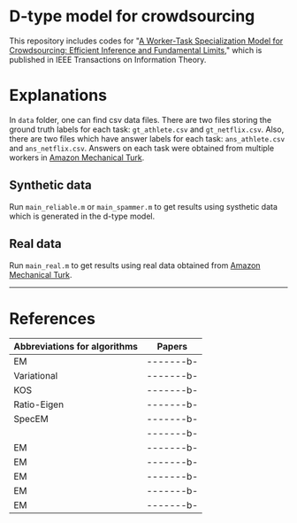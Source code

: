 # D-type model for crowdsourcing

This repository includes codes for "[A Worker-Task Specialization Model for Crowdsourcing: Efficient Inference and Fundamental Limits](https://arxiv.org/abs/2111.12550)," which is published in IEEE Transactions on Information Theory.

# Explanations
In `data` folder, one can find csv data files.
There are two files storing the ground truth labels for each task: `gt_athlete.csv` and `gt_netflix.csv`. Also, there are two files which have answer labels for each task: `ans_athlete.csv` and `ans_netflix.csv`. Answers on each task were obtained from multiple workers in [Amazon Mechanical Turk](https://www.mturk.com/ "mTurk home").

## Synthetic data
Run `main_reliable.m` or `main_spammer.m` to get results using systhetic data which is generated in the d-type model.

## Real data
Run `main_real.m` to get results using real data obtained from [Amazon Mechanical Turk](https://www.mturk.com/ "mTurk home"). 

---
# References
|Abbreviations for algorithms|Papers|
|----------------------------|------|
|EM|-------b-|
|Variational|-------b-|
|KOS|-------b-|
|Ratio-Eigen|-------b-|
|SpecEM|-------b-|
||-------b-|
|EM|-------b-|
|EM|-------b-|
|EM|-------b-|
|EM|-------b-|
|EM|-------b-|

